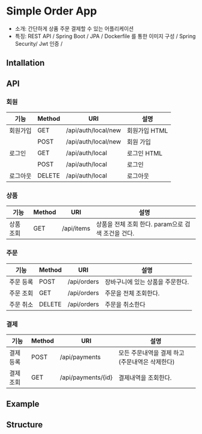 # Simple Order App
- 소개: 간단하게 상품 주문 결제할 수 있는 어플리케이션
- 특징: REST API / Spring Boot / JPA / Dockerfile 를 통한 이미지 구성 / Spring Security/ Jwt 인증 /

## Intallation

## API 

### 회원

| 기능       | Method | URI |  설명           | 
| ----------| -------|--------|--------------------------------------------- |
| 회원가입 | GET | /api/auth/local/new | 회원가입 HTML|
|        | POST | /api/auth/local/new | 회원 가입 |
| 로그인   | GET | /api/auth/local      | 로그인 HTML |
|     | POST | /api/auth/local        |  로그인 |
| 로그아웃 | DELETE | /api/auth/local    | 로그아웃 |

### 상품
| 기능       | Method | URI |  설명           | 
| ----------| -------|--------|--------------------------------------------- |
| 상품 조회 | GET | /api/items | 상품을 전체 조회 한다. param으로 검색 조건을 건다. |


### 주문
| 기능       | Method | URI |  설명           | 
| ----------| -------|--------|--------------------------------------------- |
| 주문 등록 | POST | /api/orders | 장바구니에 있는 상품을 주문한다.|
| 주문 조회 | GET | /api/orders | 주문을 전체 조회한다. |
| 주문 취소   | DELETE | /api/orders      | 주문을 취소한다  |


### 결제
| 기능       | Method | URI    |  설명           | 
| ----------| -------|--------|--------------------------------------------- |
| 결제 등록 | POST | /api/payments    | 모든 주문내역을 결제 하고 (주문내역은 삭제한다) |
| 결제 조회 | GET | /api/payments/{id} |  결제내역을 조회한다. |

## Example

## Structure
